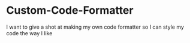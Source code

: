 # Custom-Code-Formatter
I want to give a shot at making my own code formatter so I can style my code the way I like
